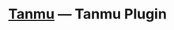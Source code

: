 [Tanmu](https://github.com/jnxyx/tanmu) — Tanmu Plugin
==================================================